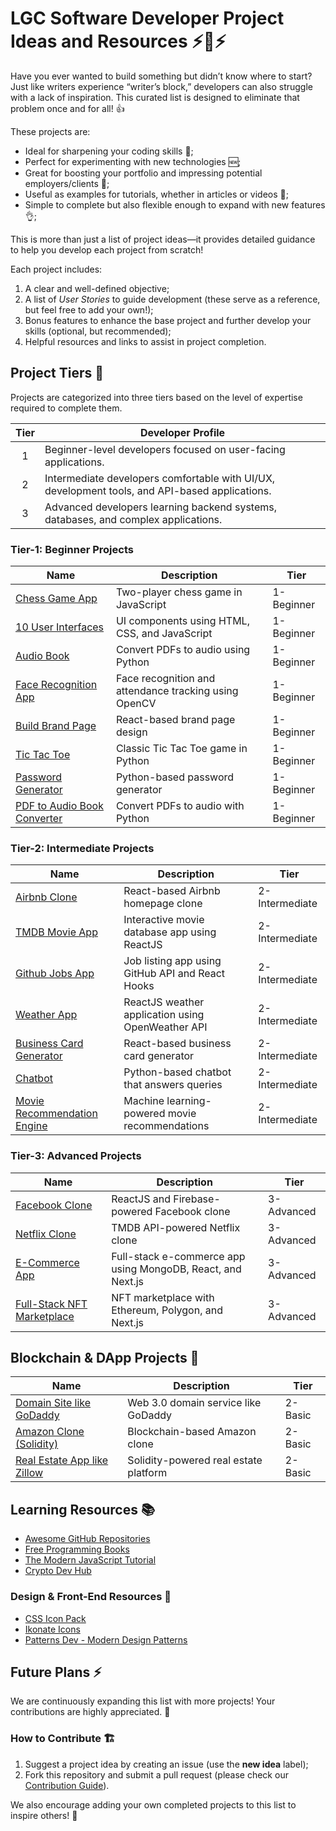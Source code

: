 
# LGC Software Developer Project Ideas and Resources ⚡💙⚡

Have you ever wanted to build something but didn’t know where to start? Just like writers experience “writer’s block,” developers can also struggle with a lack of inspiration. This curated list is designed to eliminate that problem once and for all! 👍

These projects are:

- Ideal for sharpening your coding skills 💪;
- Perfect for experimenting with new technologies 🆕;
- Great for boosting your portfolio and impressing potential employers/clients 📁;
- Useful as examples for tutorials, whether in articles or videos 📜;
- Simple to complete but also flexible enough to expand with new features 👌;

This is more than just a list of project ideas—it provides detailed guidance to help you develop each project from scratch!

Each project includes:

1. A clear and well-defined objective;
2. A list of _User Stories_ to guide development (these serve as a reference, but feel free to add your own!);
3. Bonus features to enhance the base project and further develop your skills (optional, but recommended);
4. Helpful resources and links to assist in project completion.

## Project Tiers 🚀

Projects are categorized into three tiers based on the level of expertise required to complete them.

| Tier | Developer Profile |
| :--: | -------------------------------------------------------------------------- |
|  1   | Beginner-level developers focused on user-facing applications. |
|  2   | Intermediate developers comfortable with UI/UX, development tools, and API-based applications. |
|  3   | Advanced developers learning backend systems, databases, and complex applications. |

### Tier-1: Beginner Projects

| Name | Description | Tier |
| --- | --- | --- |
| [Chess Game App](https://www.youtube.com/watch?v=SS5amIbX0Mo&list=LL&index=3&t=56s) | Two-player chess game in JavaScript | 1-Beginner |
| [10 User Interfaces](https://www.youtube.com/watch?v=Rz-rey4Q1bw&list=LL&index=6&t=8839s) | UI components using HTML, CSS, and JavaScript | 1-Beginner |
| [Audio Book](https://www.youtube.com/watch?v=Flm2YHEFd5A) | Convert PDFs to audio using Python | 1-Beginner |
| [Face Recognition App](https://www.youtube.com/watch?v=sz25xxF_AVE) | Face recognition and attendance tracking using OpenCV | 1-Beginner |
| [Build Brand Page](https://www.youtube.com/watch?v=W7up-w1QYpw&ab_channel=DoSomeCoding) | React-based brand page design | 1-Beginner |
| [Tic Tac Toe](https://www.youtube.com/watch?v=BHh654_7Cmw) | Classic Tic Tac Toe game in Python | 1-Beginner |
| [Password Generator](https://www.youtube.com/watch?v=SwgBZ0BQNLQ) | Python-based password generator | 1-Beginner |
| [PDF to Audio Book Converter](https://www.youtube.com/watch?v=kyZ_5cvrXJI&list=WL&index=18) | Convert PDFs to audio with Python | 1-Beginner |

### Tier-2: Intermediate Projects

| Name | Description | Tier |
| --- | --- | --- |
| [Airbnb Clone](https://www.youtube.com/watch?v=IQaCL8_bwA4&list=PLgxM_xd-x_qHa6ErJkxh4wIRc7Q36AMfC&index=7) | React-based Airbnb homepage clone | 2-Intermediate |
| [TMDB Movie App](https://www.youtube.com/watch?v=ufodJVcpmps) | Interactive movie database app using ReactJS | 2-Intermediate |
| [Github Jobs App](https://www.youtube.com/watch?v=fxY1q4SCB64&list=LL&index=2) | Job listing app using GitHub API and React Hooks | 2-Intermediate |
| [Weather App](https://www.youtube.com/watch?v=GuA0_Z1llYU) | ReactJS weather application using OpenWeather API | 2-Intermediate |
| [Business Card Generator](https://www.youtube.com/watch?v=mGORpgEOsT4) | React-based business card generator | 2-Intermediate |
| [Chatbot](https://www.youtube.com/watch?v=FFT4p6me2g0) | Python-based chatbot that answers queries | 2-Intermediate |
| [Movie Recommendation Engine](https://www.youtube.com/watch?v=XoTwndOgXBM) | Machine learning-powered movie recommendations | 2-Intermediate |

### Tier-3: Advanced Projects

| Name | Description | Tier |
| --- | --- | --- |
| [Facebook Clone](https://www.youtube.com/watch?v=B-kxUMHBxNo&list=PLgxM_xd-x_qHa6ErJkxh4wIRc7Q36AMfC&index=6) | ReactJS and Firebase-powered Facebook clone | 3-Advanced |
| [Netflix Clone](https://www.youtube.com/watch?v=x_EEwGe-a9o&list=PLgxM_xd-x_qHa6ErJkxh4wIRc7Q36AMfC&index=1&t=291s) | TMDB API-powered Netflix clone | 3-Advanced |
| [E-Commerce App](https://www.youtube.com/watch?v=XtciU6BnQdo) | Full-stack e-commerce app using MongoDB, React, and Next.js | 3-Advanced |
| [Full-Stack NFT Marketplace](https://www.youtube.com/watch?v=GKJBEEXUha0) | NFT marketplace with Ethereum, Polygon, and Next.js | 3-Advanced |

## Blockchain & DApp Projects 🔗

| Name | Description | Tier |
| --- | --- | --- |
| [Domain Site like GoDaddy](https://www.youtube.com/watch?v=kUTdr1dStxA&t) | Web 3.0 domain service like GoDaddy | 2-Basic |
| [Amazon Clone (Solidity)](https://www.youtube.com/watch?v=X1ahXNYkpL8) | Blockchain-based Amazon clone | 2-Basic |
| [Real Estate App like Zillow](https://www.youtube.com/watch?v=C4blK6X-D_4) | Solidity-powered real estate platform | 2-Basic |

## Learning Resources 📚

- [Awesome GitHub Repositories](https://dev.to/denicmarko/github-repositories-to-improve-your-programming-skills-2d1e)
- [Free Programming Books](https://ebookfoundation.github.io/free-programming-books/)
- [The Modern JavaScript Tutorial](https://javascript.info/)
- [Crypto Dev Hub](https://cryptodevhub.io/)

### Design & Front-End Resources 🎨

- [CSS Icon Pack](https://css.gg/)
- [Ikonate Icons](https://ikonate.com/)
- [Patterns Dev - Modern Design Patterns](https://www.patterns.dev/)

## Future Plans ⚡

We are continuously expanding this list with more projects! Your contributions are highly appreciated. 🙌

### How to Contribute 🏗️

1. Suggest a project idea by creating an issue (use the **new idea** label);
2. Fork this repository and submit a pull request (please check our [Contribution Guide](./CONTRIBUTION.md)).

We also encourage adding your own completed projects to this list to inspire others! 🚀

